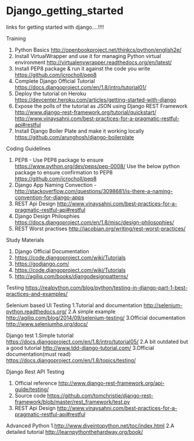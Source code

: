 # Django_getting_started
links for getting started with django....!!!!

Training
1.	Python Basics
	http://openbookproject.net/thinkcs/python/english2e/
2.	Install VirtualWrapper and use it for managing Python virtual environment
http://virtualenvwrapper.readthedocs.org/en/latest/
3.	Install PEP8 package & run it against the code you write
https://github.com/jcrocholl/pep8
4.	Complete Django Official Tutorial https://docs.djangoproject.com/en/1.8/intro/tutorial01/
5.	Deploy the tutorial on Heroku
https://devcenter.heroku.com/articles/getting-started-with-django
6.	Expose the polls of the tutorial as JSON using Django REST Framework
http://www.django-rest-framework.org/tutorial/quickstart/
http://www.vinaysahni.com/best-practices-for-a-pragmatic-restful-api#restful
7.	Install Django Boiler Plate and make it working locally
https://github.com/arunghosh/django-boilerplate


Coding Guidelines
1.	PEP8 - Use PEP8 package to ensure
https://www.python.org/dev/peps/pep-0008/
Use the below python package to ensure confirmation to PEP8
https://github.com/jcrocholl/pep8
2.	Django App Naming Convection - http://stackoverflow.com/questions/3098681/is-there-a-naming-convention-for-django-apps
3.	REST Api Design 
http://www.vinaysahni.com/best-practices-for-a-pragmatic-restful-api#restful
4.	Django Design Philosphies https://docs.djangoproject.com/en/1.8/misc/design-philosophies/
5.	REST Worst practises
  http://jacobian.org/writing/rest-worst-practices/

Study Materials
1.	Django Official Documentation
2.	https://code.djangoproject.com/wiki/Tutorials
3.	https://godjango.com/
4.	https://code.djangoproject.com/wiki/Tutorials
5.	http://agiliq.com/books/djangodesignpatterns/

Testing
https://realpython.com/blog/python/testing-in-django-part-1-best-practices-and-examples/

Selenium based UI Testing
1.Tutorial and documentation
http://selenium-python.readthedocs.org/
2.A simple example
http://agiliq.com/blog/2014/09/selenium-testing/
3.Official documentation
http://www.seleniumhq.org/docs/

Django test
1.Simple tutorial
https://docs.djangoproject.com/en/1.8/intro/tutorial05/
2.A bit outdated but a good tutorial
http://www.tdd-django-tutorial.com/
3.Official documentation(must read)
https://docs.djangoproject.com/en/1.8/topics/testing/

Django Rest API Testing
1. Official reference
http://www.django-rest-framework.org/api-guide/testing/
2. Source code
https://github.com/tomchristie/django-rest-framework/blob/master/rest_framework/test.py
3. REST Api Design 
http://www.vinaysahni.com/best-practices-for-a-pragmatic-restful-api#restful

Advanced
Python
1.http://www.diveintopython.net/toc/index.html
2.A detailed tutorial
http://learnpythonthehardway.org/book/
 

